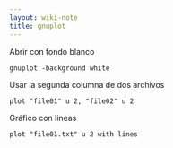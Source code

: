 ```yaml
---
layout: wiki-note
title: gnuplot
---
```

Abrir con fondo blanco

    gnuplot -background white

Usar la segunda columna de dos archivos

    plot "file01" u 2, "file02" u 2

Gráfico con lineas

    plot "file01.txt" u 2 with lines
